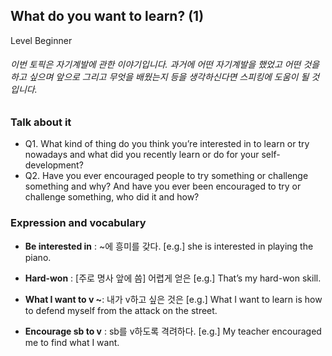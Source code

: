 ## What do you want to learn? (1)
Level Beginner
###### 이번 토픽은 자기계발에 관한 이야기입니다. 과거에 어떤 자기계발을 했었고 어떤 것을 하고 싶으며 앞으로 그리고 무엇을 배웠는지 등을 생각하신다면 스피킹에 도움이 될 것입니다.

### Talk about it
- Q1. What kind of thing do you think you’re interested in to learn or try nowadays and what did you recently learn or do for your self-development?- Q2. Have you ever encouraged people to try something or challenge something and why? And have you ever been encouraged to try or challenge something, who did it and how?
### Expression and vocabulary
- **Be interested in** : ~에 흥미를 갖다.
[e.g.] she is interested in playing the piano.

- **Hard-won** : [주로 명사 앞에 씀] 어렵게 얻은
[e.g.] That’s my hard-won skill.

- **What I want to v  ~**: 내가 v하고 싶은 것은
[e.g.] What I want to learn is how to defend myself from the attack on the street.

- **Encourage sb to v** : sb를 v하도록 격려하다.
[e.g.] My teacher encouraged me to find what I want.



